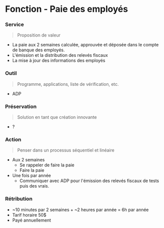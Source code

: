 # Fonction - Paie des employés
### Service
> Proposition de valeur
- La paie aux 2 semaines calculée, approuvée et déposée dans le compte de banque des employés.
- L'émission et la distribution des relevés fiscaux
- La mise à jour des informations des employés
### Outil
> Programme, applications, liste de vérification, etc.
- ADP
### Préservation
> Solution en tant que création innovante
- ?
### Action
> Penser dans un processus séquentiel et linéaire
- Aux 2 semaines
    - Se rappeler de faire la paie
    - Faire la paie
- Une fois par année
    - Communiquer avec ADP pour l'émission des relevés fiscaux de tests puis des vrais.
### Rétribution
- ~10 minutes par 2 semaines + ~2 heures par année = 6h par année
- Tarif horaire 50$ 
- Payé annuellement 
